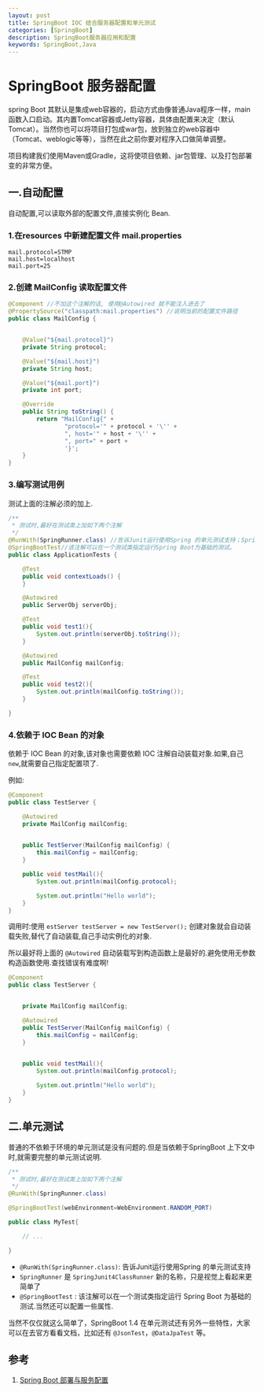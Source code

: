 ```yaml
---
layout: post
title: SpringBoot IOC 结合服务器配置和单元测试
categories: [SpringBoot]
description: SpringBoot服务器应用和配置
keywords: SpringBoot,Java
---
```


# SpringBoot 服务器配置
spring Boot 其默认是集成web容器的，启动方式由像普通Java程序一样，main函数入口启动。其内置Tomcat容器或Jetty容器，具体由配置来决定（默认Tomcat）。当然你也可以将项目打包成war包，放到独立的web容器中（Tomcat、weblogic等等），当然在此之前你要对程序入口做简单调整。

项目构建我们使用Maven或Gradle，这将使项目依赖、jar包管理、以及打包部署变的非常方便。

## 一.自动配置
自动配置,可以读取外部的配置文件,直接实例化 Bean.

### 1.在resources 中新建配置文件 mail.properties

```
mail.protocol=STMP
mail.host=localhost
mail.port=25

```

### 2.创建 MailConfig 读取配置文件

```java
@Component //不加这个注解的话, 使用@Autowired 就不能注入进去了
@PropertySource("classpath:mail.properties") //说明当前的配置文件路径
public class MailConfig {


    @Value("${mail.protocol}")
    private String protocol;

    @Value("${mail.host}")
    private String host;

    @Value("${mail.port}")
    private int port;

    @Override
    public String toString() {
        return "MailConfig{" +
                "protocol='" + protocol + '\'' +
                ", host='" + host + '\'' +
                ", port=" + port +
                '}';
    }
}
```

### 3.编写测试用例
测试上面的注解必须的加上.

```java
/**
 * 测试时,最好在测试类上加如下两个注解
 */
@RunWith(SpringRunner.class) //告诉Junit运行使用Spring 的单元测试支持；SpringRunner是SpringJunit4ClassRunner新的名称，只是视觉上看起来更简单了。
@SpringBootTest//该注解可以在一个测试类指定运行Spring Boot为基础的测试。
public class ApplicationTests {

    @Test
    public void contextLoads() {
    }

    @Autowired
    public ServerObj serverObj;

    @Test
    public void test1(){
        System.out.println(serverObj.toString());
    }

    @Autowired
    public MailConfig mailConfig;

    @Test
    public void test2(){
        System.out.println(mailConfig.toString());
    }

}
```


### 4.依赖于 IOC Bean 的对象
依赖于 IOC Bean 的对象,该对象也需要依赖 IOC 注解自动装载对象.如果,自己`new`,就需要自己指定配置项了.

例如:

```java
@Component
public class TestServer {

    @Autowired
    private MailConfig mailConfig;

    
    public TestServer(MailConfig mailConfig) {
        this.mailConfig = mailConfig;
    }

    public void testMail(){
        System.out.println(mailConfig.protocol);

        System.out.println("Hello world");
    }
}
```

调用时:使用 `estServer testServer = new TestServer();` 创建对象就会自动装载失败,替代了自动装载,自己手动实例化的对象.

所以最好将上面的 `@Autowired` 自动装载写到构造函数上是最好的.避免使用无参数构造函数使用.查找错误有难度啊!

```java
@Component
public class TestServer {


    private MailConfig mailConfig;

    @Autowired
    public TestServer(MailConfig mailConfig) {
        this.mailConfig = mailConfig;
    }
    

    public void testMail(){
        System.out.println(mailConfig.protocol);

        System.out.println("Hello world");
    }
}
```

## 二.单元测试
普通的不依赖于环境的单元测试是没有问题的.但是当依赖于SpringBoot 上下文中时,就需要完整的单元测试说明.

```java
/**
 * 测试时,最好在测试类上加如下两个注解
 */
@RunWith(SpringRunner.class)

@SpringBootTest(webEnvironment=WebEnvironment.RANDOM_PORT)

public class MyTest{

    // ...

}
```

- `@RunWith(SpringRunner.class)`: 告诉Junit运行使用Spring 的单元测试支持
- `SpringRunner` 是 `SpringJunit4ClassRunner` 新的名称，只是视觉上看起来更简单了
- `@SpringBootTest` : 该注解可以在一个测试类指定运行 Spring Boot 为基础的测试.当然还可以配置一些属性.

当然不仅仅就这么简单了，SpringBoot 1.4 在单元测试还有另外一些特性，大家可以在去官方看看文档，比如还有 `@JsonTest`，`@DataJpaTest` 等。


## 参考
1. [ Spring Boot 部署与服务配置](http://blog.csdn.net/catoop/article/details/50588851)